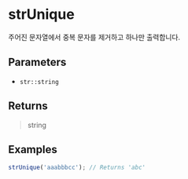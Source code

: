 # strUnique <Badge type="tip" text="JavaScript" /><Badge type="info" text="Dart" />

주어진 문자열에서 중복 문자를 제거하고 하나만 출력합니다.

## Parameters

- `str::string`

## Returns

> string

## Examples

```javascript
strUnique('aaabbbcc'); // Returns 'abc'
```
